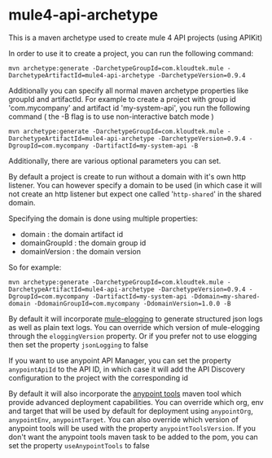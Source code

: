 # mule4-api-archetype

This is a maven archetype used to create mule 4 API projects (using APIKit)

In order to use it to create a project, you can run the following command:

```
mvn archetype:generate -DarchetypeGroupId=com.kloudtek.mule -DarchetypeArtifactId=mule4-api-archetype -DarchetypeVersion=0.9.4
```

Additionally you can specify all normal maven archetype properties like groupId and artifactId. For example to create a project with group id 'com.mycompany' and artifact id 'my-system-api', you run the following command ( the -B flag is to use non-interactive batch mode )

```
mvn archetype:generate -DarchetypeGroupId=com.kloudtek.mule -DarchetypeArtifactId=mule4-api-archetype -DarchetypeVersion=0.9.4 -DgroupId=com.mycompany -DartifactId=my-system-api -B
```

Additionally, there are various optional parameters you can set.

By default a project is create to run without a domain with it's own http listener. You can however specify a domain to be used (in which case it will not create an http listener but expect one called '`http-shared`' in the shared domain.

Specifying the domain is done using multiple properties:

* domain : the domain artifact id
* domainGroupId : the domain group id
* domainVersion : the domain version

So for example:

```
mvn archetype:generate -DarchetypeGroupId=com.kloudtek.mule -DarchetypeArtifactId=mule4-api-archetype -DarchetypeVersion=0.9.4 -DgroupId=com.mycompany -DartifactId=my-system-api -Ddomain=my-shared-domain -DdomainGroupId=com.mycompany -DdomainVersion=1.0.0 -B
```

By default it will incorporate [mule-elogging](https://github.com/kloudtek/mule-elogging) to generate structured json logs as well as plain text logs. You can override which version of mule-elogging through the `eloggingVersion` property. Or if you prefer not to use elogging then set the property `jsonLogging` to false

If you want to use anypoint API Manager, you can set the property `anypointApiId` to the API ID, in which case it will add the API Discovery configuration to the project with the corresponding id

By default it will also incorporate the [anypoint tools](https://github.com/kloudtek/anypoint-tools) maven tool which provide advanced deployment capabilities. You can override which org, env and target that will be used by default for deployment using `anypointOrg`, `anypointEnv`, `anypointTarget`. You can also override which version of anypoint tools will be used with the property `anypointToolsVersion`. If you don't want the anypoint tools maven task to be added to the pom, you can set the property `useAnypointTools` to false
